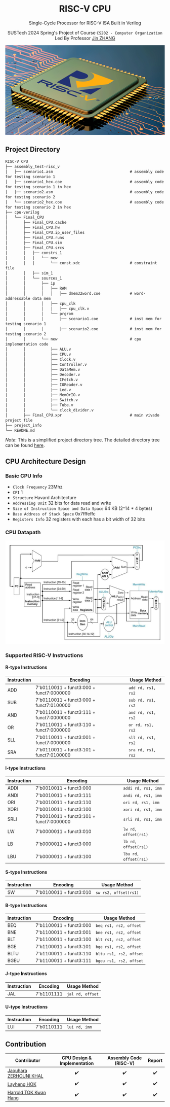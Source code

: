 <div align=center>

# RISC-V CPU

Single-Cycle Processor for RISC-V ISA Built in Verilog

SUSTech 2024 Spring's Project of Course `CS202 - Computer Organization` Led By Professor [Jin ZHANG](https://jinzhang-sustech.github.io/)

<div align="center">
    <img src="./project_info/resources/risc-v-cpu.png" alt="risc-v cpu">
</div>

</div>

## Project Directory
```
RISC-V CPU
├── assembly_test-risc_v
│   ├── scenario1.asm                                  # assembly code for testing scenario 1
│   ├── scenario1_hex.coe                              # assembly code for testing scenario 1 in hex
│   ├── scenario2.asm                                  # assembly code for testing scenario 2
│   └── scenario2_hex.coe                              # assembly code for testing scenario 2 in hex                              
├── cpu-verilog
│   └── Final_CPU
│       ├── Final_CPU.cache
│       ├── Final_CPU.hw
│       ├── Final_CPU.ip_user_files
│       ├── Final_CPU.runs
│       ├── Final_CPU.sim
│       ├── Final_CPU.srcs
│       │   ├── constrs_1
│       │   │   └── new
│       │   │       └── const.xdc                      # constraint file
│       │   ├── sim_1
│       │   └── sources_1
│       │       ├── ip
│       │       │   ├── RAM
│       │       │   │   ├── dmem32word.coe             # word-addressable data mem
│       │       │   ├── cpu_clk
│       │       │   │   ├── cpu_clk.v
│       │       │   └── prgrom
│       │       │       ├── scenario1.coe              # inst mem for testing scenario 1
│       │       │       ├── scenario2.coe              # inst mem for testing scenario 2
│       │       └── new                                # cpu implementation code
│       │           ├── ALU.v
│       │           ├── CPU.v
│       │           ├── Clock.v
│       │           ├── Controller.v
│       │           ├── DataMem.v
│       │           ├── Decoder.v
│       │           ├── IFetch.v
│       │           ├── IOReader.v
│       │           ├── Led.v
│       │           ├── MemOrIO.v
│       │           ├── Switch.v
│       │           ├── Tube.v
│       │           └── clock_divider.v
│       ├── Final_CPU.xpr                              # main vivado project file
├── project_info
└── README.md
```
*Note*: This is a simplified project directory tree. The detailed directory tree can be found [here](./project_info/directory-tree.txt).

## CPU Architecture Design
### Basic CPU Info
- `Clock Frequency` 23Mhz
- `CPI` 1
- `Structure` Havard Architecture
- `Addressing Unit` 32 bits for data read and write
- `Size of Instruction Space and Data Space` 64 KB (2^14 * 4 bytes)
- `Base Address of Stack Space` 0x7fffeffc
- `Registers Info` 32 registers with each has a bit width of 32 bits

### CPU Datapath
<div align="center">
    <img src="./project_info/resources/cpu-datapath.png" alt="risc-v cpu">
</div>

### Supported RISC-V Instructions
#### R-type Instructions
| Instruction | Encoding              | Usage Method                |
|-------------|-----------------------|-----------------------------|
| ADD         | 7'b0110011 + funct3:000 + funct7:0000000 | `add rd, rs1, rs2`          |
| SUB         | 7'b0110011 + funct3:000 + funct7:0100000 | `sub rd, rs1, rs2`          |
| AND         | 7'b0110011 + funct3:111 + funct7:0000000 | `and rd, rs1, rs2`          |
| OR          | 7'b0110011 + funct3:110 + funct7:0000000 | `or rd, rs1, rs2`           |
| SLL         | 7'b0110011 + funct3:001 + funct7:0000000 | `sll rd, rs1, rs2`          |
| SRA         | 7'b0110011 + funct3:101 + funct7:0100000 | `sra rd, rs1, rs2`          |

#### I-type Instructions
| Instruction | Encoding              | Usage Method                |
|-------------|-----------------------|-----------------------------|
| ADDI        | 7'b0010011 + funct3:000 | `addi rd, rs1, imm`         |
| ANDI        | 7'b0010011 + funct3:111 | `andi rd, rs1, imm`         |
| ORI         | 7'b0010011 + funct3:110 | `ori rd, rs1, imm`          |
| XORI        | 7'b0010011 + funct3:100 | `xori rd, rs1, imm`         |
| SRLI        | 7'b0010011 + funct3:101 + funct7:0000000 | `srli rd, rs1, imm`         |
| LW          | 7'b0000011 + funct3:010 | `lw rd, offset(rs1)`        |
| LB          | 7'b0000011 + funct3:000 | `lb rd, offset(rs1)`        |
| LBU         | 7'b0000011 + funct3:100 | `lbu rd, offset(rs1)`       |

#### S-type Instructions
| Instruction | Encoding              | Usage Method                |
|-------------|-----------------------|-----------------------------|
| SW          | 7'b0100011 + funct3:010 | `sw rs2, offset(rs1)`       |

#### B-type Instructions
| Instruction | Encoding              | Usage Method                |
|-------------|-----------------------|-----------------------------|
| BEQ         | 7'b1100011 + funct3:000 | `beq rs1, rs2, offset`      |
| BNE         | 7'b1100011 + funct3:001 | `bne rs1, rs2, offset`      |
| BLT         | 7'b1100011 + funct3:100 | `blt rs1, rs2, offset`      |
| BGE         | 7'b1100011 + funct3:101 | `bge rs1, rs2, offset`      |
| BLTU        | 7'b1100011 + funct3:110 | `bltu rs1, rs2, offset`     |
| BGEU        | 7'b1100011 + funct3:111 | `bgeu rs1, rs2, offset`     |

#### J-type Instructions
| Instruction | Encoding              | Usage Method                |
|-------------|-----------------------|-----------------------------|
| JAL         | 7'b1101111            | `jal rd, offset`            |

#### U-type Instructions
| Instruction | Encoding              | Usage Method                |
|-------------|-----------------------|-----------------------------|
| LUI         | 7'b0110111            | `lui rd, imm`               |

## Contribution
| Contributor | CPU Design & Implementation | Assembly Code (RISC-V) | Report |
| --- |:---:|:---:|:---:|
| [Jaouhara ZERHOUNI KHAL](https://github.com/Jouwy) | :heavy_check_mark: | :heavy_check_mark: | :heavy_check_mark: |
| [Layheng HOK](https://github.com/Layheng-Hok) | :heavy_check_mark: | :heavy_check_mark: | :heavy_check_mark: |
| [Harrold TOK Kwan Hang](https://github.com/Barracudapi) | :heavy_check_mark: | :heavy_check_mark: | :heavy_check_mark:|
